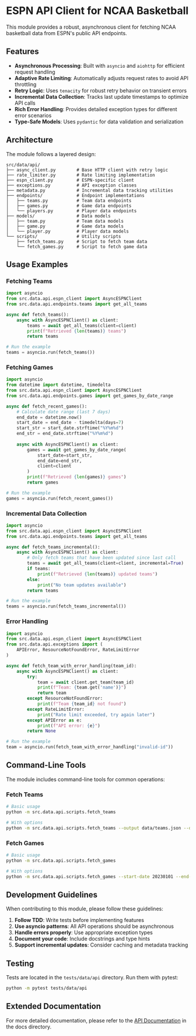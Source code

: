 # ESPN API Client for NCAA Basketball

This module provides a robust, asynchronous client for fetching NCAA basketball data from ESPN's public API endpoints.

## Features

- **Asynchronous Processing**: Built with `asyncio` and `aiohttp` for efficient request handling
- **Adaptive Rate Limiting**: Automatically adjusts request rates to avoid API throttling
- **Retry Logic**: Uses `tenacity` for robust retry behavior on transient errors
- **Incremental Data Collection**: Tracks last update timestamps to optimize API calls
- **Rich Error Handling**: Provides detailed exception types for different error scenarios
- **Type-Safe Models**: Uses `pydantic` for data validation and serialization

## Architecture

The module follows a layered design:

```
src/data/api/
├── async_client.py        # Base HTTP client with retry logic
├── rate_limiter.py        # Rate limiting implementation
├── espn_client.py         # ESPN-specific client
├── exceptions.py          # API exception classes
├── metadata.py            # Incremental data tracking utilities
├── endpoints/             # Endpoint implementations
│   ├── teams.py           # Team data endpoints
│   ├── games.py           # Game data endpoints
│   └── players.py         # Player data endpoints
├── models/                # Data models
│   ├── team.py            # Team data models
│   ├── game.py            # Game data models
│   └── player.py          # Player data models
└── scripts/               # Utility scripts
    ├── fetch_teams.py     # Script to fetch team data
    └── fetch_games.py     # Script to fetch game data
```

## Usage Examples

### Fetching Teams

```python
import asyncio
from src.data.api.espn_client import AsyncESPNClient
from src.data.api.endpoints.teams import get_all_teams

async def fetch_teams():
    async with AsyncESPNClient() as client:
        teams = await get_all_teams(client=client)
        print(f"Retrieved {len(teams)} teams")
        return teams

# Run the example
teams = asyncio.run(fetch_teams())
```

### Fetching Games

```python
import asyncio
from datetime import datetime, timedelta
from src.data.api.espn_client import AsyncESPNClient
from src.data.api.endpoints.games import get_games_by_date_range

async def fetch_recent_games():
    # Calculate date range (last 7 days)
    end_date = datetime.now()
    start_date = end_date - timedelta(days=7)
    start_str = start_date.strftime("%Y%m%d")
    end_str = end_date.strftime("%Y%m%d")
    
    async with AsyncESPNClient() as client:
        games = await get_games_by_date_range(
            start_date=start_str,
            end_date=end_str,
            client=client
        )
        print(f"Retrieved {len(games)} games")
        return games

# Run the example
games = asyncio.run(fetch_recent_games())
```

### Incremental Data Collection

```python
import asyncio
from src.data.api.espn_client import AsyncESPNClient
from src.data.api.endpoints.teams import get_all_teams

async def fetch_teams_incremental():
    async with AsyncESPNClient() as client:
        # Only fetch teams that have been updated since last call
        teams = await get_all_teams(client=client, incremental=True)
        if teams:
            print(f"Retrieved {len(teams)} updated teams")
        else:
            print("No team updates available")
        return teams

# Run the example
teams = asyncio.run(fetch_teams_incremental())
```

### Error Handling

```python
import asyncio
from src.data.api.espn_client import AsyncESPNClient
from src.data.api.exceptions import (
    APIError, ResourceNotFoundError, RateLimitError
)

async def fetch_team_with_error_handling(team_id):
    async with AsyncESPNClient() as client:
        try:
            team = await client.get_team(team_id)
            print(f"Team: {team.get('name')}")
            return team
        except ResourceNotFoundError:
            print(f"Team {team_id} not found")
        except RateLimitError:
            print("Rate limit exceeded, try again later")
        except APIError as e:
            print(f"API error: {e}")
        return None

# Run the example
team = asyncio.run(fetch_team_with_error_handling("invalid-id"))
```

## Command-Line Tools

The module includes command-line tools for common operations:

### Fetch Teams

```bash
# Basic usage
python -m src.data.api.scripts.fetch_teams

# With options
python -m src.data.api.scripts.fetch_teams --output data/teams.json --detailed --incremental
```

### Fetch Games

```bash
# Basic usage
python -m src.data.api.scripts.fetch_games

# With options
python -m src.data.api.scripts.fetch_games --start-date 20230101 --end-date 20230107 --team 52 --detailed
```

## Development Guidelines

When contributing to this module, please follow these guidelines:

1. **Follow TDD**: Write tests before implementing features
2. **Use asyncio patterns**: All API operations should be asynchronous
3. **Handle errors properly**: Use appropriate exception types
4. **Document your code**: Include docstrings and type hints
5. **Support incremental updates**: Consider caching and metadata tracking

## Testing

Tests are located in the `tests/data/api` directory. Run them with pytest:

```bash
python -m pytest tests/data/api
```

## Extended Documentation

For more detailed documentation, please refer to the [API Documentation](../../../docs/api-documentation.md) in the docs directory. 